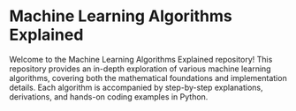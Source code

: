# Machine Learning Algorithms Explained

Welcome to the Machine Learning Algorithms Explained repository! This repository provides an in-depth exploration of various machine learning algorithms, covering both the mathematical foundations and implementation details. Each algorithm is accompanied by step-by-step explanations, derivations, and hands-on coding examples in Python.

